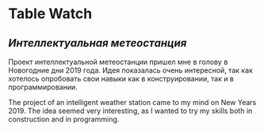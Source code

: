 # Table Watch
## _Интеллектуальная метеостанция_

Проект интеллектуальной метеостанции пришел мне в голову в Новогодние дни 2019 года. Идея показалась очень интересной, так как хотелось опробовать свои навыки как в конструировании, так и в программировании.

The project of an intelligent weather station came to my mind on New Years 2019. The idea seemed very interesting, as I wanted to try my skills both in construction and in programming.